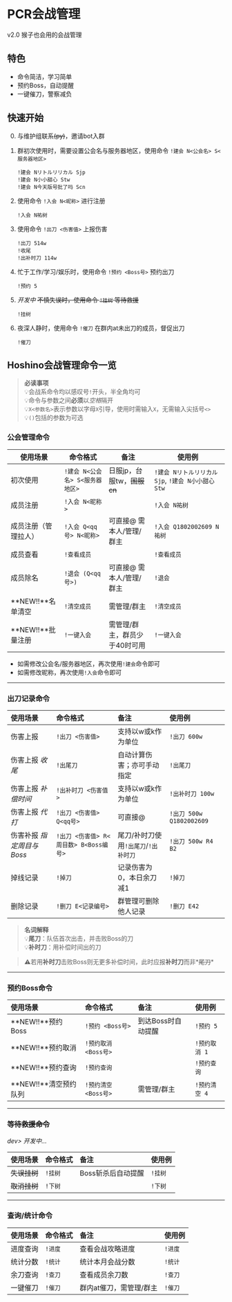 # PCR会战管理

v2.0 猴子也会用的会战管理

## 特色

- 命令简洁，学习简单
- 预约Boss，自动提醒
- 一键催刀，警察减负

## 快速开始

0. 与维护组联系<del>(py)</del>，邀请bot入群

2. 群初次使用时，需要设置公会名与服务器地区，使用命令 `!建会 N<公会名> S<服务器地区>` 

    ```
    !建会 Nリトルリリカル Sjp
    !建会 N小小甜心 Stw
    !建会 N今天版号批了吗 Scn
    ```

3. 使用命令 `!入会 N<昵称>` 进行注册

    ```
    !入会 N祐树
    ```

3. 使用命令 `!出刀 <伤害值>` 上报伤害

   ```
   !出刀 514w
   !收尾
   !出补时刀 114w
   ```

5. 忙于工作/学习/娱乐时，使用命令 `!预约 <Boss号>` 预约出刀

    ```
    !预约 5
    ```

6. *开发中* <del>不慎失误时，使用命令 `!挂树` 等待救援</del>

    ```
    !挂树
    ```

7. 夜深人静时，使用命令 `!催刀` 在群内at未出刀的成员，督促出刀

    ```
    !催刀
    ```



## Hoshino会战管理命令一览

> **必读事项**  
> 💡会战系命令均以感叹号`!`开头，半全角均可  
> 💡命令与参数之间**必须**以*空格*隔开  
> 💡`X<参数名>`表示参数以字母`X`引导，使用时需输入`X`，无需输入尖括号`<>`  
> 💡`()`包括的参数为可选

### 公会管理命令

| 使用场景 | 命令格式      | 备注           | 使用例      |
| -------- | ------------- | -------------- | ----------- |
| 初次使用 | `!建会 N<公会名> S<服务器地区>` | 日服jp，台服tw，<del>国服cn</del> | `!建会 Nリトルリリカル Sjp`, `!建会 N小小甜心 Stw` |
| 成员注册 | `!入会 N<昵称>` |  | `!入会 N祐树` |
| 成员注册（管理拉人） | `!入会 Q<qq号> N<昵称>` | 可直接@ 需本人/管理/群主 | `!入会 Q1802002609 N祐树` |
| 成员查看 | `!查看成员` |  | `!查看成员` |
| 成员除名 | `!退会 (Q<qq号>)` | 可直接@ 需本人/管理/群主 | `!退会` |
| **NEW!!**名单清空 | `!清空成员` | 需管理/群主 | `!清空成员` |
| **NEW!!**批量注册 | `!一键入会` | 需管理/群主，群员少于40时可用 | `!一键入会` |

- 如需修改公会名/服务器地区，再次使用`!建会`命令即可
- 如需修改昵称，再次使用`!入会`命令即可

-----

### 出刀记录命令

| 使用场景         | 命令格式               | 备注                       | 使用例                 |
| :--------------- | :--------------------- | :------------------------- | :--------------------- |
| 伤害上报         | `!出刀 <伤害值>`         | 支持以w或k作为单位         | `!出刀 600w`             |
| 伤害上报 *收尾* | `!出尾刀`     | 自动计算伤害；亦可手动指定 | `!出尾刀`             |
| 伤害上报 *补偿时间* | `!出补时刀 <伤害值>` | 支持以w或k作为单位         | `!出补时刀 100w`        |
| 伤害上报 *代打* | `!出刀 <伤害值> Q<qq号>` | 可直接@                    | `!出刀 500w Q1802002609` |
|伤害补报 *指定周目与Boss*|`!出刀 <伤害值> R<周目数> B<Boss编号>`|尾刀/补时刀使用`!出尾刀`/`!出补时刀`|`!出刀 500w R4 B2`|
| 掉线记录         | `!掉刀`                  | 记录伤害为0，本日余刀减1 | `!掉刀`                  |
| 删除记录         | `!删刀 E<记录编号>`      | 群管理可删除他人记录       | `!删刀 E42`              |

> **名词解释**  
> 💡**尾刀**：队伍首次出击，并击败Boss的刀  
> 💡**补时刀**：用补偿时间出的刀

> ⚠️若用**补时刀**击败Boss则无更多补偿时间，此时应报**补时刀**而非*<del>尾刀</del>*

-----

### 预约Boss命令

| 使用场景 | 命令格式           | 备注               | 使用例      |
| :------- | :----------------- | :----------------- | :---------- |
| **NEW!!**预约Boss | `!预约 <Boss号>`     | 到达Boss时自动提醒 | `!预约 5`     |
| **NEW!!**预约取消 | `!预约取消 <Boss号>` |                    | `!预约取消 1` |
|**NEW!!**预约查询|`!预约查询`|  | `!预约查询` |
|**NEW!!**清空预约队列|`!预约清空 <Boss号>`| 需管理/群主 | `!预约清空 4` |

-----

### <del>等待救援命令</del>

*dev> 开发中...*

| 使用场景 | 命令格式 | 备注               | 使用例 |
| :------- | :------- | :----------------- | :----- |
| <del>失误挂树</del> | `!挂树`    | Boss斩杀后自动提醒 | `!挂树`  |
| <del>取消挂树</del> | `!下树`    |                    | `!下树`  |

-----

### 查询/统计命令

| 使用场景 | 命令格式 | 备注 | 使用例 |
| :------- | :------- | :--- | :----- |
| 进度查询 | `!进度` | 查看会战攻略进度 | `!进度` |
| 统计分数 | `!统计` | 统计本月会战分数 | `!统计` |
| 余刀查询 | `!查刀`    | 查看成员余刀数          | `!查刀`  |
| 一键催刀 | `!催刀` | 群内at催刀，需管理/群主 | `!催刀` |

